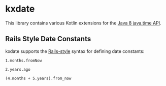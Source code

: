 # kxdate

This library contains various Kotlin extensions for the [Java 8 java.time API](https://docs.oracle.com/javase/tutorial/datetime/iso/index.html).

## Rails Style Date Constants

kxdate supports the [Rails-style](http://guides.rubyonrails.org/active_support_core_extensions.html#time) syntax for defining date constants:

```
1.months.fromNow

2.years.ago

(4.months + 5.years).from_now
```
